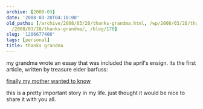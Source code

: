 ```yaml
---
archive: [2008-03]
date: '2008-03-28T04:10:00'
old_paths: [/archive/2008/03/28/thanks-grandma.html, /wp/2008/03/28/thanks-grandma/,
  /2008/03/28/thanks-grandma/, /blog/170]
slug: '1206677400'
tags: [personal]
title: thanks grandma
---
```


my grandma wrote an essay that was included the april's ensign. its the
first article, written by treasure elder barfuss:

[finally my mother wanted to know][1]

this is a pretty important story in my life. just thought it would be nice
to share it with you all.

[1]: http://lds.org/ldsorg/v/index.jsp?vgnextoid=f318118dd536c010VgnVCM1000004d82620aRCRD&locale=0&sourceId=c8b71b9fc3ce8110VgnVCM100000176f620a____&hideNav=1

